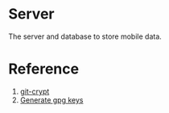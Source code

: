 # Server
The server and database to store mobile data.

# Reference
1. [git-crypt](https://github.com/AGWA/git-crypt)
2. [Generate gpg keys](http://keyring.debian.org/creating-key.html)
